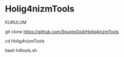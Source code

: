 # Holig4nizmTools
KURULUM

git clone https://github.com/SpurexGod/Holig4nizmTools

cd Holig4nizmTools

bash h4tools.sh

